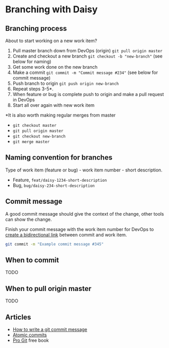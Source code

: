 # Branching with Daisy

## Branching process

About to start working on a new work item?

1. Pull master branch down from DevOps (origin) `git pull origin master`
2. Create and checkout a new branch `git checkout -b "new-branch"` (see below for naming)
3. Get some work done on the new branch
4. Make a commit `git commit -m "Commit message #234"` (see below for commit message)
5. Push branch to origin `git push origin new-branch`
6. Repeat steps 3-5*.
7. When feature or bug is complete push to origin and make a pull request in DevOps
8. Start all over again with new work item

*It is also worth making regular merges from master

- `git checkout master`
- `git pull origin master`
- `git checkout new-branch`
- `git merge master`

## Naming convention for branches

Type of work item (feature or bug) - work item number - short description.

- Feature, `feat/daisy-1234-short-description`
- Bug, `bug/daisy-234-short-description`

## Commit message

A good commit message should give the context of the change, other tools can show the change.

Finish your commit message with the work item number for DevOps to [create a bidirectional link](https://stackoverflow.com/questions/54577475/azuredevops-link-git-commit-or-branch-to-work-item-via-command-line) between commit and work item.

```bash
git commit -m "Example commit message #345"
```

## When to commit

TODO

## When to pull origin master

TODO

## Articles

- [How to write a git commit message](https://chris.beams.io/posts/git-commit/)
- [Atomic commits](https://www.freshconsulting.com/atomic-commits/)
- [Pro Git](https://git-scm.com/book/en/v2) free book
